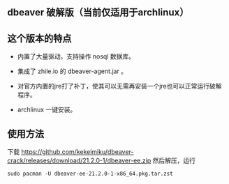 ## dbeaver 破解版（当前仅适用于archlinux）

## 这个版本的特点
	
- 内置了大量驱动，支持操作 nosql 数据库。
	
- 集成了 zhile.io 的 dbeaver-agent.jar 。
	
- 对官方内置的jre打了补丁，使其可以无需再安装一个jre也可以正常运行破解程序。
	
- archlinux 一键安装。
	
## 使用方法	

下载 https://github.com/kekeimiku/dbeaver-crack/releases/download/21.2.0-1/dbeaver-ee.zip 然后解压，运行 
	
```
sudo pacman -U dbeaver-ee-21.2.0-1-x86_64.pkg.tar.zst
```
